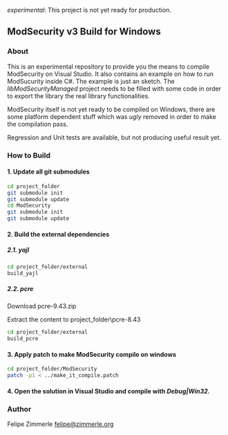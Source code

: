 

*experimental*: This project is not yet ready for production.


## ModSecurity v3 Build for Windows

### About

This is an experimental repository to provide you the means to compile
ModSecurity on Visual Studio. It also contains an example on how to run
ModSucurity inside C#. The example is just an sketch. The
*libModSecurityManaged* project needs to be filled with some code in order
to export the library the real library functionalities.

ModSecurity itself is not yet ready to be compiled on Windows, there are
some platform dependent stuff which was _ugly_ removed in order to make
the compilation pass.

Regression and Unit tests are available, but not producing useful result
yet.


### How to Build

#### 1. Update all git submodules

```bash
cd project_folder
git submodule init
git submodule update
cd ModSecurity
git submodule init
git submodule update
```

#### 2. Build the external dependencies

##### 2.1. yajl

```bash
cd project_folder/external
build_yajl
```

##### 2.2. pcre


Download pcre-9.43.zip

Extract the content to project_folder\pcre-8.43
```bash
cd project_folder/external
build_pcre
```

#### 3. Apply patch to make ModSecurity compile on windows

```bash
cd project_folder/ModSecurity
patch -p1 < ../make_it_compile.patch
```

#### 4. Open the solution in Visual Studio and compile with *Debug|Win32*.

### Author

Felipe Zimmerle <felipe@zimmerle.org>

